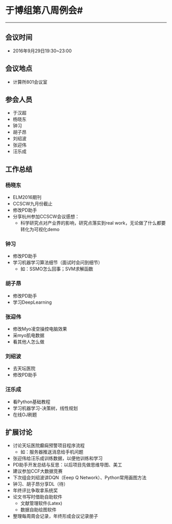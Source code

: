 # 于博组第八周例会#

----------
## 会议时间 ##
- 2016年9月29日19:30~23:00
## 会议地点 ##
- 计算所801会议室
## 参会人员 ##
- 于汉超
- 杨晓东
- 钟习
- 胡子昂
- 刘绍波
- 张迎伟
- 汪乐成
## 工作总结 ##
### 杨晓东 ###
- ELM2016期刊
- CCSCW九月份截止
- 修改PD助手
- 分享杭州参加CCSCW会议感想：
	- 科学研究点对产业界的影响，研究点落实到real work，无论做了什么都要转化为可视化demo

### 钟习 ###
- 修改PD助手
- 学习机器学习算法细节（面试时会问到细节）
	- 如：SSMO怎么回事；SVM求解函数

### 胡子昂 ###
- 修改PD助手
- 学习DeepLearning

### 张迎伟 ###
- 修改Myo凌空操控电脑效果
- 采myo肌电数据
- 看其他人怎么做

### 刘绍波 ###
- 去天坛医院
- 修改PD助手

### 汪乐成 ###
- 看Python基础教程
- 学习机器学习-决策树，线性规划
- 在线OJ刷题

## 扩展讨论 ##
- 讨论天坛医院癫痫预警项目程序流程
	- 如：服务器推送消息给手机问题
- 张迎伟给汪乐成训练数据，以便他训练和学习
- PD助手开发总结与反思：以后项目先做思维导图、美工
- 建议参加CCF大数据竞赛
- 下次组会刘绍波讲DQN（Eeep Q Network）、Python常用画图方法
- 钟习、胡子昂分享DL（待）
- 年终评比争取拿系统奖
- 论文书写时借助自助软件
	- 文献管理软件(Latex)
	- 数据自助绘图软件
- 整理每周周会记录，年终形成会议记录册子